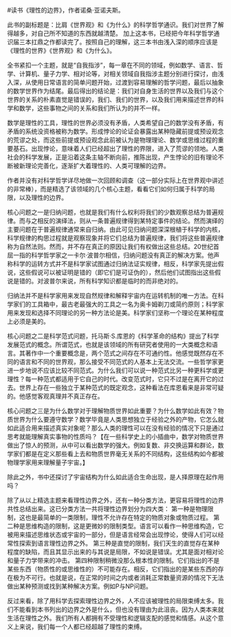 \#读书《理性的边界》，作者诺桑·亚诺夫斯。

此书的副标题是：比肩《世界观》和《为什么》的科学哲学通识。我们对世界了解得越多，对自己所不知道的东西就越清楚。
加上这本书，已经把今年科学哲学通识届三本扛鼎之作都读完了。按照自己的理解，这三本书由浅入深的顺序应该是《理性的世界》《世界观》和《为什么》。

全书紧扣一个主题，就是“自我指涉”，每一章在不同的领域，例如数学、语言、哲学、计算机、量子力学、相对论等，对相关领域自我指涉主题分别进行探讨，由浅入深，从使用日常语言的简单问题开始，过渡到容易理解的哲学问题，最后以抽象的数学世界作为结尾。最后得出的结论是：我们对自身生活的世界以及我们与这个世界的关系的朴素直觉是错误的，我们、我们的世界，以及我们用来描述世界的科学和数学，这些事物之间的关系和我们所认为的并不一样。

数学是理性的工具，理性的世界必须没有矛盾，人类希望自己的数学没有矛盾，有矛盾的系统没资格被称为数学。形成悖论的论证会暴露出某种隐藏前提或预设观念的荒谬之处，而这些前提或预设观念此前被认为是物理理论、数学或思维过程的重要基石。出现悖论，意味着人们已经超出了理性的界限，进入了荒谬的领地。人类社会的科学发展，正是沿着这条主轴不断向前，推陈出现，产生悖论的旧有理论不断被新理论完善化，逐渐扩大着理性的、人类可理解的边界。

作者并没有对科学哲学详尽地做一次回顾和调查（这一部分实际上在世界观中讲述的非常棒），而是精选了该领域的几个核心主题，看看它们如何归属于科学的局限，以及理性的边界。

核心问题之一是归纳问题，也就是我们有什么权利将我们的少数观察总结为普遍规律。而与之相反的演绎法，则从一条普遍规律得到某特定事件的结论。然而演绎的主要问题在于普遍规律通常来自归纳。由此可见归纳问题深深根植于科学的内核，科学规律的构思过程就是观察现象并将它们总结为普遍规律，我们将这些普遍规律称为自然法则。然而，并不存在真正的原因让我们有权做出这些总结。20世纪首屈一指的科学哲学家之一卡尔·波普尔相信，归纳问题没有真正的解决方案。他声称科学的运转方式并不是科学家试图通过归纳法证实规律，相反，科学家先提出假说，这些假说可以被证明是错的（即它们是可证伪的），然后他们试图指出这些假说是错的。对波普尔来说，所有科学知识都是临时的而非绝对的。

归纳法并不是科学家用来发现自然规律和解释宇宙内在运转机制的唯一方法。在科学家们的工具箱中，最古老最强大的工具之一名为奥卡姆剃刀或简约原则；科学家用来发现和选择不同理论的另一种方法论是美。科学家们坚称一个理论在某种程度上必须是美的。

核心问题之二是科学范式问题，托马斯·S.库恩的《科学革命的结构》提出了科学发展范式的概念。所谓范式，也就是该领域的所有研究者使用的一大类概念和语言。其著作中一个重要概念是，两个范式之间存在不可通约性。他感觉既然存在不同的语言和不同的世界观，那么接受不同范式的人基本上无法交流。一些哲学家更进一步地说不应该比较不同范式。为什么我们可以说一种范式比另一种更科学或更理性？每一种范式都适用于它自己的时代。改变范式时，它只不过是在离开它的过去。世界上存在一些独立于某种范式的既定观念，这种看法在库恩看来是非常可疑的。他感觉客观真理并不真正存在。

核心问题之三是为什么数学对于理解物质世界如此重要？为什么数学如此有效？物质世界为什么要遵守数学？数学毕竟是人类思想独立于经验之外的产物，它怎么就如此适合用来描述真实对象呢？那么人类的理性可以在没有经验的情况下只是通过思考就能理解真实事物的性质吗？【在一些科学史上的小插曲中，数学对物质世界做出了惊人的预测，从中可以看出数学的强大。例如复数、非交换运算和群论，数学家们都是在定义那些看上去和物质世界毫无关系的不同结构，这些结构如今都被物理学家用来理解量子宇宙。】

除此之外，书中还探讨了宇宙结构为什么如此适合生命出现，是人择原理在起作用吗？

除了从以上精选主题来看理性边界之外，还有一种分类方法，更容易将理性的边界共性总结出来。这已分类方法一共将理性边界划分为四大类：
第一种是物理限制，这也是最简单的一类限制，理性不允许存在特定的物质对象或物质过程。
第二种是思维构造的限制，这是更微妙的限制类型。语言可以看作一种思维构造，它被用来描述思维状态或宇宙的一部分，但是语言经常会出现悖论，使得人们可以经常性探索到语言理性边界之外。
第三种是直觉的限制，我们天生的直觉存在某种程度的缺陷，而且其显示出来的与其说是局限，不如说是错误。尤其是面对相对论和量子力学带来的冲击。
第四种限制稍微没那么根本性的限制。它们指出的不是某些东西（物质性的或思维性的）不可能存在。相反，它们指出的是某些东西的存在极为不可行。也就是说，在正常的时间之内或者消耗正常数量资源的情况下无法做出某种预测或找到某种解决方案。例如P与NP问题。

反过来看，除了用科学去探索理性边界之外，人不应该被理性的局限束缚太多。我们不能看到本书列出的边界之外是什么，但也没有理由为此沮丧。因为人类本来就生活在理性之外。我们所有人都拥有不受理性和逻辑支配的感觉和情感。从这个意义上来说，我们每一个人都已经超越了理性的束缚。


